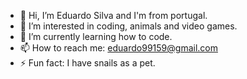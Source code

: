 - 👋 Hi, I’m Eduardo Silva and I'm from portugal.
- 👀 I’m interested in coding, animals and video games.
- 🌱 I’m currently learning how to code.
- 📫 How to reach me: eduardo99159@gmail.com
- ⚡ Fun fact: I have snails as a pet.

<!---
heartez/heartez is a ✨ special ✨ repository because its `README.md` (this file) appears on your GitHub profile.
You can click the Preview link to take a look at your changes.
--->

